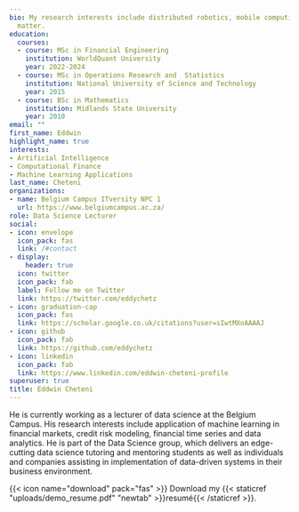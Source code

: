 ```yaml
---
bio: My research interests include distributed robotics, mobile computing and programmable
  matter.
education:
  courses:
  - course: MSc in Financial Engineering
    institution: WorldQuant University
    year: 2022-2024
  - course: MSc in Operations Research and  Statistics
    institution: National University of Science and Technology
    year: 2015
  - course: BSc in Mathematics 
    institution: Midlands State University
    year: 2010
email: ""
first_name: Eddwin
highlight_name: true
interests:
- Artificial Intelligence
- Computational Finance
- Machine Learning Applications
last_name: Cheteni
organizations:
- name: Belgium Campus ITversity NPC 1
  url: https://www.belgiumcampus.ac.za/
role: Data Science Lecturer
social:
- icon: envelope
  icon_pack: fas
  link: /#contact
- display:
    header: true
  icon: twitter
  icon_pack: fab
  label: Follow me on Twitter
  link: https://twitter.com/eddychetz
- icon: graduation-cap
  icon_pack: fas
  link: https://scholar.google.co.uk/citations?user=sIwtMXoAAAAJ
- icon: github
  icon_pack: fab
  link: https://github.com/eddychetz
- icon: linkedin
  icon_pack: fab
  link: https://www.linkedin.com/eddwin-cheteni-profile
superuser: true
title: Eddwin Cheteni
---
```


He is currently working as a lecturer of data science at the Belgium Campus. His research interests include application of machine learning in financial markets, credit risk modeling, financial time series and data analytics. He is part of the Data Science group, which delivers an edge-cutting data science tutoring and mentoring students as well as individuals and companies assisting in implementation of data-driven systems in their business environment.

{{< icon name="download" pack="fas" >}} Download my {{< staticref "uploads/demo_resume.pdf" "newtab" >}}resumé{{< /staticref >}}.
